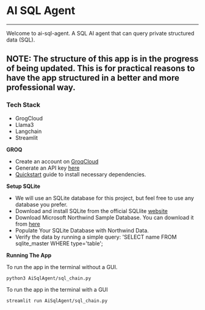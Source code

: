 # AI SQL Agent
---
Welcome to ai-sql-agent. A SQL AI agent that can query private structured data (SQL). 

## NOTE: The structure of this app is in the progress of being updated. This is for practical reasons to have the app structured in a better and more professional way.

### Tech Stack
- GrogCloud
- Llama3
- Langchain
- Streamlit
  

<!-- ## Setup Instructions -->
<!-- 
# REMEMBER TO COMPLETE THE INSTRUCTIONS BELOW!
- add how to use docker
- add how to upload data
- add test_sqlite.py to test db connection -->

<!-- # Learn Python and SQL
- add steps -->
<!-- 
# Finetune Llama3 (OPTIONAL)
__NOTE! The Llama3 used was NOT fine tuned___
- __Reference video:__ https://www.youtube.com/watch?v=pK8u4QfdLx0&list=PLZi_z2W1127yNRvnVNYSLnW_TqotsO8Xp&index=1&t=143s
- Why?
  - Cost-effectiveness: Leverages the power of pre-trained LLMs without full retraining, saving significant time and resources.
  - Improved performance: Enhances the LLMs performance and accuracy on tasks relevant to your accuracy on tasks relevant to your application.
  - data efficiency: Achieve excellent results even with smaller, targeted datasets.
  - Subject specific: Creates data specific to your use case.
- How
  - Data preparation: Curating a smaller, high-quality dataset tailored to your specific use case and labelling it appropriately. NOTE: This can take a long time. Hours, days, even weeks or months. Depends on your use case.
  - The pre-trained LLMs weights are updated incrementally using optimization algorithms like gradient descent, based on the new dataset.
  - Monitoring and refinement: Evaluating the model's performance on a validation set helps prevent overfitting and guide adjustments. 
  - __Links:__
    - __David Ondrej Colab:__ https://colab.research.google.com/drive/1efOx_rwZeF3i0YsirhM1xhYLtGNX6Fv3?usp=sharing
    - __unsloth repo:__ https://github.com/unslothai/unsloth?tab=readme-ov-file
    - __Dataset Example:__ https://huggingface.co/datasets/yahma/alpaca-cleaned -->


__GROQ__
- Create an account on [GroqCloud](https://console.groq.com/login)
- Generate an API key [here](https://console.groq.com/keys)
- [Quickstart](https://console.groq.com/docs/quickstart) guide to install necessary dependencies.

__Setup SQLite__
- We will use an SQLite database for this project, but feel free to use any database you prefer.
- Download and install SQLite from the official SQLlite [website](https://sqlite.org/download.html)
- Download Microsoft Northwind Sample Database. You can download it from [here](https://github.com/jpwhite3/northwind-SQLite3)
- Populate Your SQLite Database with Northwind Data.
- Verify the data by running a simple query: 'SELECT name FROM sqlite_master WHERE type='table';

<!-- 
__Required Libraries__
 -  -->

 __Running The App__

To run the app in the terminal without a GUI.
```shell
python3 AiSqlAgent/sql_chain.py 
```

To run the app in the terminal with a GUI
```shell
streamlit run AiSqlAgent/sql_chain.py 
```

